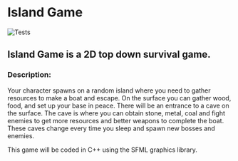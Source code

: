 # Island Game
![Tests](https://github.com/curtisackland/island-game/actions/workflows/makefile.yml/badge.svg)
## Island Game is a 2D top down survival game.

### Description:

Your character spawns on a random island where you need to gather resources to make a boat and escape. On the surface you can gather wood, food, and set up your base in peace. There will be an entrance to a cave on the surface. The cave is where you can obtain stone, metal, coal and fight enemies to get more resources and better weapons to complete the boat. These caves change every time you sleep and spawn new bosses and enemies.

This game will be coded in C++ using the SFML graphics library. 
